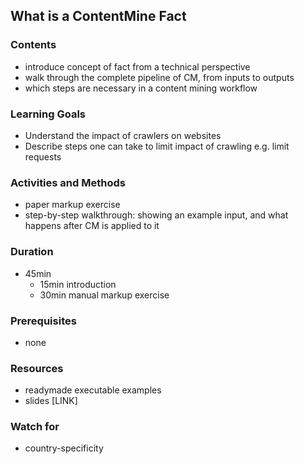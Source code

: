 ## What is a ContentMine Fact

### Contents

* introduce concept of fact from a technical perspective
* walk through the complete pipeline of CM, from inputs to outputs
* which steps are necessary in a content mining workflow



### Learning Goals

* Understand the impact of crawlers on websites
* Describe steps one can take to limit impact of crawling e.g. limit requests



### Activities and Methods

* paper markup exercise
* step-by-step walkthrough: showing an example input, and what happens after CM is applied to it



### Duration

* 45min
  * 15min introduction
  * 30min manual markup exercise

### Prerequisites

* none

### Resources

* readymade executable examples
* slides [LINK]


### Watch for

* country-specificity